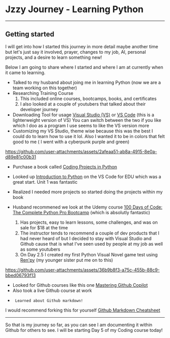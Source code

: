 # Jzzy Journey - Learning Python
---
## Getting started
I will get into how I started this journey in more detail maybe another time but let's just say it involved, prayer, changes to my job, AI, personal projects, and a desire to learn something new!

Below I am going to share where I started and where I am at currently when it came to learning.
- Talked to my husband about joing me in learning Python (now we are a team working on this together)
- Researching Training Course
   1. This included online courses, bootcamps, books, and certificates
   2. I also looked at a couple of youtubers that talked about their developer journey
- Downloading Tool for usage [Visual Studio (VS)](https://visualstudio.microsoft.com/downloads/) or [VS Code](https://code.visualstudio.com/Download) (this is a lighterweight version of VS) You can switch between the two if you like which I doo as a program I use seems to like the VS version more
- Customizing my VS Studio, theme wise because this was the best I could do to learn how to use it lol. Also I wanted it to be in colors that felt good to me ( I went with a cyberpunk purple and green)
  

https://github.com/user-attachments/assets/2afeaa51-ab8a-4915-8e0a-d89e81c00b31


- Purchase a book called [Coding Projects in Python](https://www.amazon.com/Coding-Projects-Python-DK/dp/1465461884/ref=sr_1_10?crid=65JYWZ8M9ZKN&dib=eyJ2IjoiMSJ9.XuYgTq1WXlAcDlaWcnKYU0_bEhBsYZuKhtzj7u7XCM1_V8yMLXXegB9LCj8PMDnCAyYQAFDm34cHR3zwVgciRC9WKCNqz2lvw8tFUKxwgCFX-YofSXOgweL2xG5_iu7-oPTK4Dx_cOZv2Pis3I0lzR0ZF3Ch1LH3hCVz6Ys3Kae9bTtY3z7sb9dI3XTAOo_RsMMePU3WfIGlykNwfq-ESROqXsWop0UAZUMYMwy33WbBnUcMooEOF1BEUnhgrSgRXWRKfTCpgPbFOi_ISJqEns3MegjRFVdf77tTIG-m-hs.yAlnfHe8qEGEvgo3cpWj-ta36kuEilJYN0CWLxzzB1I&dib_tag=se&keywords=python+for+kids&qid=1722889415&sprefix=python%2Caps%2C101&sr=8-10)
  
- Looked up [Introduction to Python](https://vscode.dev/edu?courseId=intro-to-python&workspace-scheme=vscode-edu-workspace&profile=default&otac=sVNmzsbj7t&requestId=415249fa-abf5-4198-a408-7379d3d8ec67&region=eastus) on the VS Code for EDU which was a great start. Unit 1 was fantastic
- Realized I needed more projects so started doing the projects within my book
- Husband recommened we look at the Udemy course [100 Days of Code: The Complete Python Pro Bootcamp](https://www.udemy.com/course/100-days-of-code/?ranMID=39197&ranEAID=%2FjZHTpnCvx8&ranSiteID=_jZHTpnCvx8-mUXW1lRw88eq6er2vua6tQ&LSNPUBID=%2FjZHTpnCvx8&utm_source=aff-campaign&utm_medium=udemyads&couponCode=KEEPLEARNING) (which is absolutly fantastic)
  1.  Has projects, easy to learn lessons, some challenges, and was on sale for $18 at the time
  2.  The instructor tends to recommend a couple of dev products that I had never heard of but I decided to stay with Visual Studio and Github cause that is what I've seen used by people at my job as well as some youtubers
  3.  On Day 2.5 I created my first Python Visual Novel game test using [Ren'py](https://www.renpy.org/) (my younger sister put me on to this)
     

https://github.com/user-attachments/assets/36b9b8f3-a75c-455b-88c9-bbed06793f13


-   Looked for Github courses like this one [Mastering Github Copilot](https://github.com/microsoft/Mastering-GitHub-Copilot-for-Paired-Programming)
-   Also took a live Github course at work
-      Learned about Github markdown!
 I would recommend forking this for yourself [Github Markdown Cheatsheet](https://github.com/im-luka/markdown-cheatsheet)

---
So that is my journey so far, as you can see I am documenting it within Github for others to see. I will be starting Day 5 of my Coding course today!
